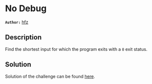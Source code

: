 # No Debug

**`Author:`** [hfz](https://github.com/hfz1337)

## Description

Find the shortest input for which the program exits with a `0` exit status.

## Solution

Solution of the challenge can be found [here](solution/).
